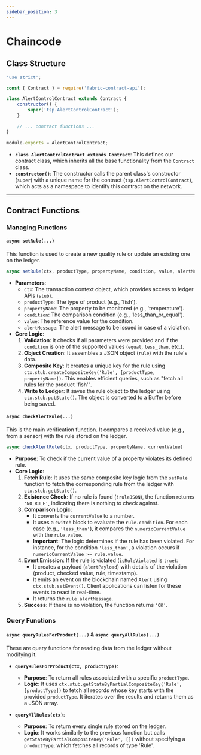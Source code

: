 ```yaml
---
sidebar_position: 3
---
```


# Chaincode

## Class Structure

```javascript
'use strict';

const { Contract } = require('fabric-contract-api');

class AlertControlContract extends Contract {
    constructor() {
        super('tsp.AlertControlContract');
    }

    // ... contract functions ...
}

module.exports = AlertControlContract;
```

* **`class AlertControlContract extends Contract`**: This defines our contract class, which inherits all the base functionality from the `Contract` class.
* **`constructor()`**: The constructor calls the parent class's constructor (`super`) with a unique name for the contract (`tsp.AlertControlContract`), which acts as a namespace to identify this contract on the network.

---

## Contract Functions

### Managing Functions

#### `async setRule(...)`

This function is used to create a new quality rule or update an existing one on the ledger.

```javascript
async setRule(ctx, productType, propertyName, condition, value, alertMessage)
```

* **Parameters**:
    * `ctx`: The transaction context object, which provides access to ledger APIs (`stub`).
    * `productType`: The type of product (e.g., 'fish').
    * `propertyName`: The property to be monitored (e.g., 'temperature').
    * `condition`: The comparison condition (e.g., 'less_than_or_equal').
    * `value`: The reference value for the condition.
    * `alertMessage`: The alert message to be issued in case of a violation.
* **Core Logic**:
    1.  **Validation**: It checks if all parameters were provided and if the `condition` is one of the supported values (`equal`, `less_than`, etc.).
    2.  **Object Creation**: It assembles a JSON object (`rule`) with the rule's data.
    3.  **Composite Key**: It creates a unique key for the rule using `ctx.stub.createCompositeKey('Rule', [productType, propertyName])`. This enables efficient queries, such as "fetch all rules for the product 'fish'".
    4.  **Write to Ledger**: It saves the rule object to the ledger using `ctx.stub.putState()`. The object is converted to a Buffer before being saved.

#### `async checkAlertRule(...)`

This is the main verification function. It compares a received value (e.g., from a sensor) with the rule stored on the ledger.

```javascript
async checkAlertRule(ctx, productType, propertyName, currentValue)
```

* **Purpose**: To check if the current value of a property violates its defined rule.
* **Core Logic**:
    1.  **Fetch Rule**: It uses the same composite key logic from the `setRule` function to fetch the corresponding rule from the ledger with `ctx.stub.getState()`.
    2.  **Existence Check**: If no rule is found (`!ruleJSON`), the function returns `'NO_RULE'`, indicating there is nothing to check against.
    3.  **Comparison Logic**:
        * It converts the `currentValue` to a number.
        * It uses a `switch` block to evaluate the `rule.condition`. For each case (e.g., `'less_than'`), it compares the `numericCurrentValue` with the `rule.value`.
        * **Important**: The logic determines if the rule has been violated. For instance, for the condition `'less_than'`, a violation occurs if `numericCurrentValue >= rule.value`.
    4.  **Event Emission**: If the rule is violated (`isRuleViolated` is `true`):
        * It creates a payload (`alertPayload`) with details of the violation (product, checked value, rule, timestamp).
        * It emits an event on the blockchain named `Alert` using `ctx.stub.setEvent()`. Client applications can listen for these events to react in real-time.
        * It returns the `rule.alertMessage`.
    5.  **Success**: If there is no violation, the function returns `'OK'`.


### Query Functions

#### `async queryRulesForProduct(...)` & `async queryAllRules(...)`

These are query functions for reading data from the ledger without modifying it.

* **`queryRulesForProduct(ctx, productType)`**:
    * **Purpose**: To return all rules associated with a specific `productType`.
    * **Logic**: It uses `ctx.stub.getStateByPartialCompositeKey('Rule', [productType])` to fetch all records whose key starts with the provided `productType`. It iterates over the results and returns them as a JSON array.

* **`queryAllRules(ctx)`**:
    * **Purpose**: To return every single rule stored on the ledger.
    * **Logic**: It works similarly to the previous function but calls `getStateByPartialCompositeKey('Rule', [])` without specifying a `productType`, which fetches all records of type 'Rule'.

